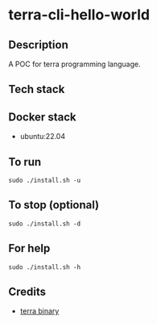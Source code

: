 # terra-cli-hello-world

## Description
A POC for terra programming language.

## Tech stack

## Docker stack
- ubuntu:22.04

## To run
`sudo ./install.sh -u`

## To stop (optional)
`sudo ./install.sh -d`

## For help
`sudo ./install.sh -h`

## Credits
- [terra binary](https://github.com/terralang/terra.git)